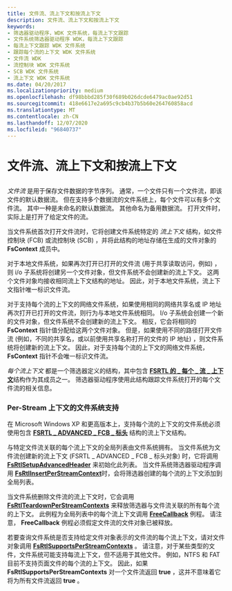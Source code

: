 ```yaml
---
title: 文件流、流上下文和按流上下文
description: 文件流、流上下文和按流上下文
keywords:
- 筛选器驱动程序，WDK 文件系统，每流上下文跟踪
- 文件系统筛选器驱动程序 WDK，每流上下文跟踪
- 每流上下文跟踪 WDK 文件系统
- 跟踪每个流的上下文 WDK 文件系统
- 文件流 WDK
- 流控制块 WDK 文件系统
- SCB WDK 文件系统
- 流上下文 WDK 文件系统
ms.date: 04/20/2017
ms.localizationpriority: medium
ms.openlocfilehash: df98bbbd285f30f689b026dcde6479ac0ae92d51
ms.sourcegitcommit: 418e6617e2a695c9cb4b37b5b60e264760858acd
ms.translationtype: MT
ms.contentlocale: zh-CN
ms.lasthandoff: 12/07/2020
ms.locfileid: "96840737"
---
```

# <a name="file-streams-stream-contexts-and-per-stream-contexts"></a>文件流、流上下文和按流上下文


## <span id="ddk_file_streams_stream_contexts_and_per_stream_contexts_if"></span><span id="DDK_FILE_STREAMS_STREAM_CONTEXTS_AND_PER_STREAM_CONTEXTS_IF"></span>


*文件流* 是用于保存文件数据的字节序列。 通常，一个文件只有一个文件流，即该文件的默认数据流。 但在支持多个数据流的文件系统上，每个文件可以有多个文件流。 其中一种是未命名的默认数据流。 其他命名为备用数据流。 打开文件时，实际上是打开了给定文件的流。

当文件系统首次打开文件流时，它将创建文件系统特定的 *流上下文* 结构，如文件控制块 (FCB) 或流控制块 (SCB) ，并将此结构的地址存储在生成的文件对象的 **FsContext** 成员中。

对于本地文件系统，如果再次打开已打开的文件流 (用于共享读取访问，例如) ，则 i/o 子系统将创建另一个文件对象，但文件系统不会创建新的流上下文。 这两个文件对象均接收相同流上下文结构的地址。 因此，对于本地文件系统，流上下文指针唯一标识文件流。

对于支持每个流的上下文的网络文件系统，如果使用相同的网络共享名或 IP 地址再次打开已打开的文件流，则行为与本地文件系统相同。 I/o 子系统会创建一个新的文件对象，但文件系统不会创建新的流上下文。 相反，它会将相同的 **FsContext** 指针值分配给这两个文件对象。 但是，如果使用不同的路径打开文件流 (例如，不同的共享名，或以前使用共享名称打开的文件的 IP 地址) ，则文件系统将创建新的流上下文。 因此，对于支持每个流的上下文的网络文件系统， **FsContext** 指针不会唯一标识文件流。

*每个流上下文* 都是一个筛选器定义的结构，其中包含 [**FSRTL 的 \_ 每个 \_ 流 \_ 上下文**](/previous-versions/ff547357(v=vs.85))结构作为其成员之一。 筛选器驱动程序使用此结构跟踪文件系统打开的每个文件流的相关信息。

### <a name="span-idfile_system_support_for_per-stream_contextsspanspan-idfile_system_support_for_per-stream_contextsspanspan-idfile_system_support_for_per-stream_contextsspanfile-system-support-for-per-stream-contexts"></a><span id="File_System_Support_for_Per-Stream_Contexts"></span><span id="file_system_support_for_per-stream_contexts"></span><span id="FILE_SYSTEM_SUPPORT_FOR_PER-STREAM_CONTEXTS"></span>Per-Stream 上下文的文件系统支持

在 Microsoft Windows XP 和更高版本上，支持每个流的上下文的文件系统必须使用包含 [**FSRTL \_ ADVANCED \_ FCB \_ 标头**](/windows-hardware/drivers/ddi/ntifs/ns-ntifs-_fsrtl_advanced_fcb_header) 结构的流上下文结构。

与特定文件流关联的每个流上下文的全局列表由文件系统拥有。 当文件系统为文件流创建新的流上下文 (FSRTL \_ ADVANCED \_ FCB \_ 标头对象) 时，它将调用 [**FsRtlSetupAdvancedHeader**](/previous-versions/ff547257(v=vs.85)) 来初始化此列表。 当文件系统筛选器驱动程序调用 [**FsRtlInsertPerStreamContext**](/windows-hardware/drivers/ddi/ntifs/nf-ntifs-fsrtlinsertperstreamcontext)时，会将筛选器创建的每个流的上下文添加到全局列表。

当文件系统删除文件流的流上下文时，它会调用 [**FsRtlTeardownPerStreamContexts**](/windows-hardware/drivers/ddi/ntifs/nf-ntifs-fsrtlteardownperstreamcontexts) 来释放筛选器与文件流关联的所有每个流的上下文。 此例程为全局列表中的每个流上下文调用 [**FreeCallback**](/previous-versions/ff547357(v=vs.85)) 例程。 请注意， **FreeCallback** 例程必须假定文件流的文件对象已被释放。

若要查询文件系统是否支持给定文件对象表示的文件流的每个流上下文，请对文件对象调用 [**FsRtlSupportsPerStreamContexts**](/previous-versions/ff547285(v=vs.85)) 。 请注意，对于某些类型的文件，文件系统可能支持每流上下文，但不适用于其他文件。 例如，NTFS 和 FAT 目前不支持页面文件的每个流的上下文。 因此，如果 **FsRtlSupportsPerStreamContexts** 对一个文件流返回 **true** ，这并不意味着它将为所有文件流返回 **true** 。

 

